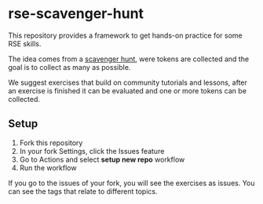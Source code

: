 # rse-scavenger-hunt
This repository provides a framework to get hands-on practice for some RSE skills. 

The idea comes from a [scavenger hunt](https://en.wikipedia.org/wiki/Scavenger_hunt), were tokens are collected and the goal is to collect as many as possible. 

We suggest exercises that build on community tutorials and lessons, after an exercise is finished it can be evaluated and one or more tokens can be collected.

## Setup    

1. Fork this repository
2. In your fork Settings, click the Issues feature 
3. Go to Actions and select **setup new repo** workflow
4. Run the workflow

If you go to the issues of your fork, you will see the exercises as issues. You can see the tags that relate to different topics.  
